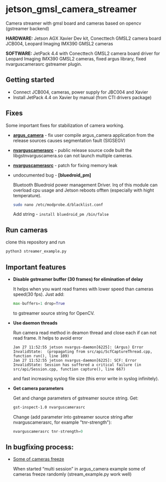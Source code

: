 # jetson_gmsl_camera_streamer

Camera streamer with gmsl board and cameras based on opencv (gstreamer backend)

**HARDWARE:** Jetson AGX Xavier Dev kit, Conecttech GMSL2 camera board JCB004, Leopard Imaging IMX390 GMSL2 cameras

**SOFTWARE:** JetPack 4.4 with Conecttech GMSL2 camera board driver for Leopard Imaging IMX390 GMSL2 cameras, fixed argus library, fixed nvarguscamerasrc gstreamer plugin.

## Getting started

- Connect JCB004, cameras, power supply for JBC004 and Xavier 
- Install JetPack 4.4 on Xavier by manual (from CTI drivers package)

## Fixes

Some important fixes for stabilization of camera working.

- **[argus_camera](https://forums.developer.nvidia.com/t/141432/9)** - fix user compile argus_camera application from the release sources causes segmentation fault (SIGSEGV)

- **[nvarguscamerasrc](https://forums.developer.nvidia.com/t/issue-with-multi-camera-capture-using-released-nvarguscamerasrc-code-for-jetpack-4-4/147837/15?u=shaneccc)** - public release source code built the libgstnvarguscamera.so can not launch multiple cameras.


- **[nvarguscamerasrc](https://forums.developer.nvidia.com/t/160811/6)** - patch for fixing memory leak

- undocumented bug - **[bluedroid_pm]**

    Bluetooth Bluedroid power management Driver. Irq of this module can overload cpu usage and Jetson reboots offten (especially with hight temperature).

    ```bash
    sudo nano /etc/modprobe.d/blacklist.conf
    ```
    Add string - ```install bluedroid_pm /bin/false``` 

## Run cameras

clone this repository and run

```bash
python3 streamer_example.py
```
## Important features

- **Disable gstreamer buffer (30 frames) for elimination of delay**
    
    It helps when you want read frames with lower speed than cameras speed(30 fps). Just add:
    ```python
    max-buffers=1 drop=True
    ```
    to gstreamer source string for OpenCV.

- **Use daemon threads** 
    
    Run camera read method in deamon thread and close each if can not read frame. It helps to avoid error
    ```
    Jan 27 11:52:55 jetson nvargus-daemon[6225]: (Argus) Error InvalidState:  (propagating from src/api/ScfCaptureThread.cpp, function run(), line 109)
    Jan 27 11:52:55 jetson nvargus-daemon[6225]: SCF: Error InvalidState: Session has suffered a critical failure (in src/api/Session.cpp, function capture(), line 667)
    ```
    and fast increasing syslog file size (this error write in syslog infinitely).
- **Get camera parameters**

    Get and change parameters of gstreamer source string.
    Get:
    ```bash
    gst-inspect-1.0 nvarguscamerasrc
    ```
    Change (add parameter into gstreamer source string after nvarguscamerasrc, for example "tnr-strength"): 

    ```python
    nvarguscamerasrc tnr-strength=0
    ```
## In bugfixing process:
- [Some of cameras freeze](https://forums.developer.nvidia.com/t/multiple-camera-streams-freeze-imx390/168664)

    When started “multi session” in argus_camera example some of cameras freeze randomly (stream_example.py work well)
